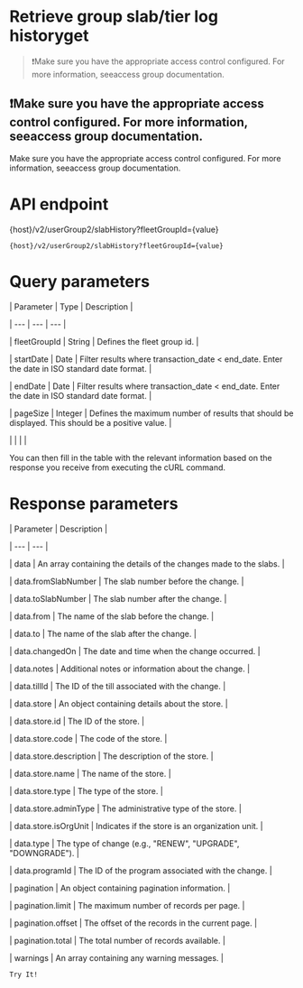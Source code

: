 # Retrieve group slab/tier log historyget

> ❗️Make sure you have the appropriate access control configured. For more information, seeaccess group documentation.

## ❗️Make sure you have the appropriate access control configured. For more information, seeaccess group documentation.

Make sure you have the appropriate access control configured. For more information, seeaccess group documentation.

# API endpoint

{host}/v2/userGroup2/slabHistory?fleetGroupId={value}

```
{host}/v2/userGroup2/slabHistory?fleetGroupId={value}
```

# Query parameters

| Parameter | Type | Description |

| --- | --- | --- |

| fleetGroupId | String | Defines the fleet group id. |

| startDate | Date | Filter results where transaction_date < end_date. Enter the date in ISO standard date format. |

| endDate | Date | Filter results where transaction_date < end_date. Enter the date in ISO standard date format. |

| pageSize | Integer | Defines the maximum number of results that should be displayed. This should be a positive value. |

|  |  |  |



You can then fill in the table with the relevant information based on the response you receive from executing the cURL command.

# Response parameters

| Parameter | Description |

| --- | --- |

| data | An array containing the details of the changes made to the slabs. |

| data.fromSlabNumber | The slab number before the change. |

| data.toSlabNumber | The slab number after the change. |

| data.from | The name of the slab before the change. |

| data.to | The name of the slab after the change. |

| data.changedOn | The date and time when the change occurred. |

| data.notes | Additional notes or information about the change. |

| data.tillId | The ID of the till associated with the change. |

| data.store | An object containing details about the store. |

| data.store.id | The ID of the store. |

| data.store.code | The code of the store. |

| data.store.description | The description of the store. |

| data.store.name | The name of the store. |

| data.store.type | The type of the store. |

| data.store.adminType | The administrative type of the store. |

| data.store.isOrgUnit | Indicates if the store is an organization unit. |

| data.type | The type of change (e.g., "RENEW", "UPGRADE", "DOWNGRADE"). |

| data.programId | The ID of the program associated with the change. |

| pagination | An object containing pagination information. |

| pagination.limit | The maximum number of records per page. |

| pagination.offset | The offset of the records in the current page. |

| pagination.total | The total number of records available. |

| warnings | An array containing any warning messages. |



`Try It!`